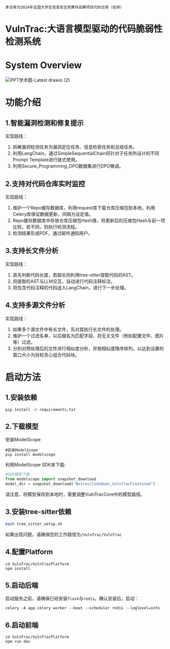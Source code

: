 `本仓库为2024年全国大学生信息安全竞赛作品赛项目代码仓库（在研）`
# VulnTrac:大语言模型驱动的代码脆弱性检测系统
# System Overview
![PPT学术图-Latest drawio (2)](https://github.com/Nash-Equilibrium/ciscn/assets/90449797/60e10a32-12b4-4392-a35e-a9cd2d18f127)

# 功能介绍
## 1.智能漏洞检测和修复提示
实现路线：
1. 拆解漏洞检测任务为漏洞定位任务、信息检索任务和总结任务。
2. 利用LangChain，通过SimpleSequentialChain将针对子任务所设计的不同Prompt Template进行链式使用。
3. 利用Secure_Programming_DPO数据集进行DPO微调。

## 2.支持对代码仓库实时监控
实现路线：
1. 维护一个Repo缓存数据库，利用request库下载仓库压缩包到本地，利用Celery库保证数据更新，间隔为设定值。
2. Repo缓存数据库中存放仓库压缩包Hash值，将更新后的压缩包Hash与前一项比较，若不同，则执行检测流程。
3. 检测结果形成PDF，通过邮件通知用户。

## 3.支持长文件分析
实现路线：
1. 首先判断代码长度，若超长则利用tree-sitter提取代码的AST。
2. 将提取的AST与LLM交互，自动进行代码注释标注。
3. 将包含代码注释的代码送入LangChain，进行下一步处理。

## 4.支持多源文件分析
实现路线：
1. 如果多个源文件中有长文件，先对其执行长文件的处理。
2. 维护一个过滤名单，以后缀名为匹配字段，将无关文件（例如配置文件、图片等）过滤。
3. 分别对预处理后的文件进行相似度分析，并按相似度降序排列，以达到设置的窗口大小为目标贪心组合代码块。

# 启动方法
## 1.安装依赖
```shell
pip install -r requirements.txt
```
## 2.下载模型
安装ModelScope
```shell
#安装ModelScope
pip install modelscope
```
利用ModelScope SDK来下载:
```python
#SDK模型下载
from modelscope import snapshot_download
model_dir = snapshot_download('No1res/CodeQwen_VulnTracFinetuned')
```
请注意，将模型保存到本地时，需要调整VulnTracCore中的模型路径。

## 3.安装tree-sitter依赖
```bash
bash tree_sitter_setup.sh
```
如果出现问题，请确保您的工作路径为`/VulnTrac/VulnTrac`

## 4.配置Platform
```shell
cd VulnTrac/VulnTracPlatform
npm install
```
## 5.启动后端
启动服务之前，请确保已经安装`flask`与`redis`。确认安装后，启动：
```shell
celery -A app.celery worker --beat --scheduler redis --loglevel=info
```
## 6.启动前端
```shell
cd VulnTrac/VulnTracPlatform
npm run dev
```